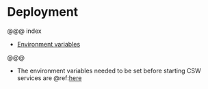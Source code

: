 # Deployment 

@@@ index
* [Environment variables](../deployment/env-vars.md)

@@@

* The environment variables needed to be set before starting CSW services are @ref:[here](../deployment/env-vars.md)